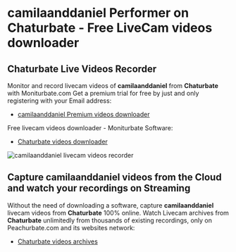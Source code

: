 # camilaanddaniel Performer on Chaturbate - Free LiveCam videos downloader

## Chaturbate Live Videos Recorder

Monitor and record livecam videos of **camilaanddaniel** from **Chaturbate** with Moniturbate.com
Get a premium trial for free by just and only registering with your Email address:
* [camilaanddaniel Premium videos downloader](https://moniturbate.com/request-demo-licence-key.html)

Free livecam videos downloader - Moniturbate Software:
* [Chaturbate videos downloader](https://moniturbate.com/moniturbate-download-software.html)

![camilaanddaniel livecam videos recorder](https://peachurnet.com/templates/moniturbate-software.png)


## Capture camilaanddaniel videos from the Cloud and watch your recordings on Streaming

Without the need of downloading a software, capture **camilaanddaniel** livecam videos from **Chaturbate** 100% online.
Watch Livecam archives from **Chaturbate** unlimitedly from thousands of existing recordings, only on Peachurbate.com and its websites network:
* [Chaturbate videos archives](https://peachurnet.com/)